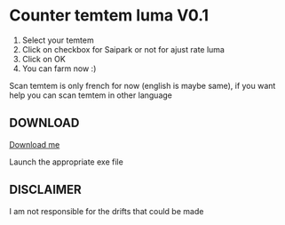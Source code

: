 # Counter temtem luma V0.1

1. Select your temtem
2. Click on checkbox for Saipark or not for ajust rate luma
3. Click on OK
4. You can farm now :)

Scan temtem is only french for now (english is maybe same), if you want help you can scan temtem in other language

## DOWNLOAD

[Download me](https://github.com/Hrodwolff/Counter-temtem-luma/archive/master.zip)

Launch the appropriate exe file

## DISCLAIMER

I am not responsible for the drifts that could be made
